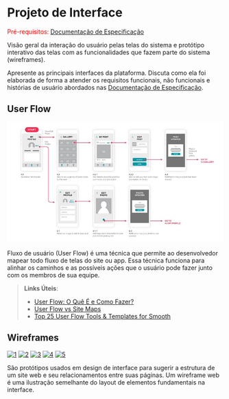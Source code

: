 
# Projeto de Interface

<span style="color:red">Pré-requisitos: <a href="2-Especificação do Projeto.md"> Documentação de Especificação</a></span>

Visão geral da interação do usuário pelas telas do sistema e protótipo interativo das telas com as funcionalidades que fazem parte do sistema (wireframes).

 Apresente as principais interfaces da plataforma. Discuta como ela foi elaborada de forma a atender os requisitos funcionais, não funcionais e histórias de usuário abordados nas <a href="2-Especificação do Projeto.md"> Documentação de Especificação</a>.

## User Flow

![Exemplo de UserFlow](img/userflow.jpg)

Fluxo de usuário (User Flow) é uma técnica que permite ao desenvolvedor mapear todo fluxo de telas do site ou app. Essa técnica funciona para alinhar os caminhos e as possíveis ações que o usuário pode fazer junto com os membros de sua equipe.

> **Links Úteis**:
> - [User Flow: O Quê É e Como Fazer?](https://medium.com/7bits/fluxo-de-usu%C3%A1rio-user-flow-o-que-%C3%A9-como-fazer-79d965872534)
> - [User Flow vs Site Maps](http://designr.com.br/sitemap-e-user-flow-quais-as-diferencas-e-quando-usar-cada-um/)
> - [Top 25 User Flow Tools & Templates for Smooth](https://www.mockplus.com/blog/post/user-flow-tools)


## Wireframes

<a href="https://ibb.co/H7rZY7t"><img src="https://i.ibb.co/cJNqtJ6/1.png" alt="1" border="0"></a>
<a href="https://ibb.co/QFN2k03"><img src="https://i.ibb.co/1fqDMct/2.png" alt="2" border="0"></a>
<a href="https://ibb.co/k4vjWdB"><img src="https://i.ibb.co/sKznMBR/3.png" alt="3" border="0"></a>
<a href="https://ibb.co/HY4Fvf7"><img src="https://i.ibb.co/xGLCvth/4.png" alt="4" border="0"></a>
<a href="https://ibb.co/pwknTJj"><img src="https://i.ibb.co/54J23Bh/5.png" alt="5" border="0"></a>

São protótipos usados em design de interface para sugerir a estrutura de um site web e seu relacionamentos entre suas páginas. Um wireframe web é uma ilustração semelhante do layout de elementos fundamentais na interface.
